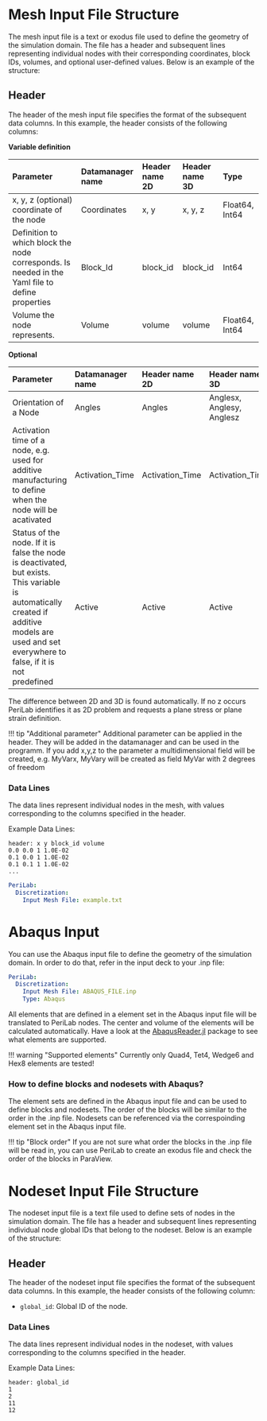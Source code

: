 # Mesh Input File Structure

The mesh input file is a text or exodus file used to define the geometry of the simulation domain. The file has a header and subsequent lines representing individual nodes with their corresponding coordinates, block IDs, volumes, and optional user-defined values. Below is an example of the structure:

## Header
The header of the mesh input file specifies the format of the subsequent data columns. In this example, the header consists of the following columns:

**Variable definition**

| Parameter | Datamanager name | Header name 2D | Header name 3D | Type |
|:---|:---|:---|:---|:---|
|x, y, z (optional) coordinate of the node | Coordinates | x, y | x, y, z | Float64, Int64|
| Definition to which block the node corresponds. Is needed in the Yaml file to define properties | Block_Id | block_id | block_id | Int64|
| Volume the node represents. | Volume | volume | volume | Float64, Int64|


**Optional**

| Parameter | Datamanager name | Header name 2D | Header name 3D | Type |
|:---|:---|:---|:---|:---|
| Orientation of a Node | Angles | Angles | Anglesx, Anglesy, Anglesz | Float64, Int64|
| Activation time of a node, e.g. used for additive manufacturing to define when the node will be acativated | Activation_Time | Activation_Time | Activation_Time | Float64, Int64|
| Status of the node. If it is false the node is deactivated, but exists. This variable is automatically created if additive models are used and set everywhere to false, if it is not predefined | Active | Active | Active | Bool |


The difference between 2D and 3D is found automatically. If no z occurs PeriLab identifies it as 2D problem and requests a plane stress or plane strain definition.


!!! tip "Additional parameter"
    Additional parameter can be applied in the header. They will be added in the datamanager and can be used in the programm. If you add x,y,z to the parameter a multidimensional field will be created, e.g.
    MyVarx, MyVary will be created as field MyVar with 2 degrees of freedom

### Data Lines
The data lines represent individual nodes in the mesh, with values corresponding to the columns specified in the header.

Example Data Lines:

```plaintext
header: x y block_id volume
0.0 0.0 1 1.0E-02
0.1 0.0 1 1.0E-02
0.1 0.1 1 1.0E-02
...
```

```yaml
PeriLab:
  Discretization:
    Input Mesh File: example.txt
```


# Abaqus Input

You can use the Abaqus input file to define the geometry of the simulation domain. In order to do that, refer in the input deck to your .inp file:

```yaml
PeriLab:
  Discretization:
    Input Mesh File: ABAQUS_FILE.inp
    Type: Abaqus
```

All elements that are defined in a element set in the Abaqus input file will be translated to PeriLab nodes. The center and volume of the elements will be calculated automatically. Have a look at the [AbaqusReader.jl](https://github.com/JuliaFEM/AbaqusReader.jl) package to see what elements are supported.

!!! warning "Supported elements"
    Currently only Quad4, Tet4, Wedge6 and Hex8 elements are tested!

### How to define blocks and nodesets with Abaqus?

The element sets are defined in the Abaqus input file and can be used to define blocks and nodesets. The order of the blocks will be similar to the order in the .inp file. Nodesets can be referenced via the correspoinding element set in the Abaqus input file.

!!! tip "Block order"
    If you are not sure what order the blocks in the .inp file will be read in, you can use PeriLab to create an exodus file and check the order of the blocks in ParaView.

# Nodeset Input File Structure

The nodeset input file is a text file used to define sets of nodes in the simulation domain. The file has a header and subsequent lines representing individual node global IDs that belong to the nodeset. Below is an example of the structure:

## Header
The header of the nodeset input file specifies the format of the subsequent data columns. In this example, the header consists of the following column:

- `global_id`: Global ID of the node.

### Data Lines
The data lines represent individual nodes in the nodeset, with values corresponding to the columns specified in the header.

Example Data Lines:

```plaintext
header: global_id
1
2
11
12
```
